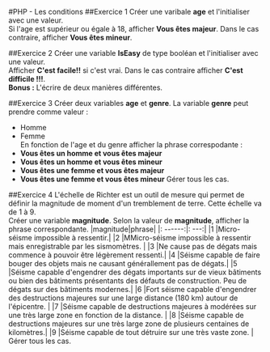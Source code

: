 #PHP - Les conditions
##Exercice 1
Créer une varibale **age** et l'initialiser avec une valeur.  
Si l'age est supérieur ou égale à 18, afficher **Vous êtes majeur**. Dans le cas contraire, afficher **Vous êtes mineur**.

##Exercice 2
Créer une variable **IsEasy** de type booléan et l'initialiser avec une valeur.  
Afficher **C'est facile!!** si c'est vrai. Dans le cas contraire afficher **C'est difficile !!!**.  
**Bonus :** L'écrire de deux manières différentes.

##Exercice 3
Créer deux variables **age** et **genre**. La variable **genre** peut prendre comme valeur :
- Homme
- Femme  
En fonction de l'age et du genre afficher la phrase correspodante :
- **Vous êtes un homme et vous êtes majeur**
- **Vous êtes un homme et vous êtes mineur**
- **Vous êtes une femme et vous êtes majeur**
- **Vous êtes une femme et vous êtes mineur**
Gérer tous les cas.

##Exercice 4
L'échelle de Richter est un outil de mesure qui permet de définir la magnitude de moment d'un tremblement de terre. Cette échelle va de 1 à 9.  
Créer une variable **magnitude**. Selon la valeur de **magnitude**, afficher la phrase correspondante.
|magnitude|phrase|
|: ------:|: ---:|
|1        |Micro-séisme impossible à ressentir.|
|2        |MMicro-séisme impossible à ressentir mais enregistrable par les sismomètres. |
|3        |Ne cause pas de dégats mais commence à pouvoir être légèrement ressenti.|
|4        |Séisme capable de faire bouger des objets mais ne causant générallement pas de dégats.|
|5        |Séisme capable d'engendrer des dégats importants sur de vieux bâtiments ou bien des bâtiments présentants des défauts de construction. Peu de dégats sur des bâtiments modernes.|
|6        |Fort séisme capable d'engendrer des destructions majeures sur une large distance (180 km) autour de l'épicentre. |
|7        |Séisme capable de destructions majeures à modérées sur une très large zone en fonction de la distance. |
|8        |Séisme capable de destructions majeures sur une très large zone de plusieurs centaines de kilomètres.|
|9        |Séisme capable de tout détruire sur une très vaste zone. |
Gérer tous les cas.
